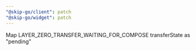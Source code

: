 ```yaml
---
"@skip-go/client": patch
"@skip-go/widget": patch
---
```


Map LAYER_ZERO_TRANSFER_WAITING_FOR_COMPOSE transferState as "pending"
